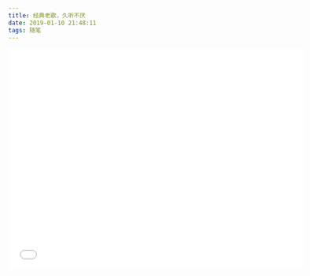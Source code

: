 ```yaml
---
title: 经典老歌，久听不厌
date: 2019-01-10 21:48:11
tags: 随笔
---
```

  <iframe frameborder="no" border="0" marginwidth="0" marginheight="0" width=600 height=450 src="//music.163.com/outchain/player?type=0&id=988690134&auto=1&height=430"></iframe>